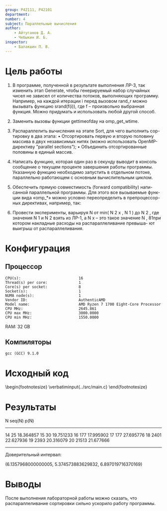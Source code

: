 ```yaml
---
group: P42111, P42101
department:
number: 4
subject: Параллельные вычисления
author:
    - Айтуганов Д. А.
    - Чебыкин И. Б.
inspector:
    - Балакшин П. В.
---
```


# Цель работы

1. В программе, полученной в результате выполнения ЛР-3, так изменить этап
   Generate, чтобы генерируемый набор случайных чисел не зависел от количества
   потоков, выполняющих программу. Например, на каждой итерации i перед вызовом
   rand_r можно вызывать функцию srand(f(i)), где f – произвольно выбранная
   функция. Можно придумать и использовать любой другой способ.

2. Заменить вызовы функции gettimeofday на omp_get_wtime.

3. Распараллелить вычисления на этапе Sort, для чего выполнить сор- тировку в
   два этапа: • Отсортировать первую и вторую половину массива в двух
   независимых нитях (можно использовать OpenMP-директиву ”parallel sections”);
   • Объединить отсортированные половины в единый массив.

4. Написать функцию, которая один раз в секунду выводит в консоль сообщение о
   текущем проценте завершения работы программы.  Указанную функцию необходимо
   запустить в отдельном потоке, параллельно работающем с основным
   вычислительным циклом.

5. Обеспечить прямую совместимость (forward compatibility) напи- санной
   параллельной программы. Для этого все вызываемые функ- ции вида «omp_*»
   можно условно переопределить в препроцессор- ных директивах, например, так:

6. Провести эксперименты, варьируя N от min( N 2 x , N 1 ) до N 2 , где
   значения N 1 и N 2 взять из ЛР-1, а N x – это такое значение N , 81при
   котором накладные расходы на распараллеливание превыша- ют выигрыш от
   распараллеливания.

# Конфигурация

## Процессор

```
CPU(s):                          16
Thread(s) per core:              1
Core(s) per socket:              8
Socket(s):                       1
NUMA node(s):                    1
Vendor ID:                       AuthenticAMD
Model name:                      AMD Ryzen 7 1700 Eight-Core Processor
CPU MHz:                         2645.861
CPU max MHz:                     3000.0000
CPU min MHz:                     1550.0000
```

RAM: 32 GB

## Компиляторы

```
gcc (GCC) 9.1.0
```

# Исходный код

\begin{footnotesize}
\verbatiminput{../src/main.c}
\end{footnotesize}

# Результаты

N       seq(N)   p(N)
--      ------   ---------
14      25       18.364857
15      30       19.751233
16      177      17.995902
17      177      27.695776
18      2401     22.627936
19      2393     20.316079
20      21513    21.677666
--      ------   ---------

Доверительный интервал:

(6.1357968000000005, 5.374573883629832, 6.897019716370169)

# Выводы

После выполнения лабораторной работы можно сказать, что распараллеливание
сортировки сильно ускорило работу программы.
